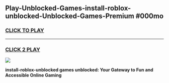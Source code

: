 
## Play-Unblocked-Games-install-roblox-unblocked-Unblocked-Games-Premium #000mo
<h3>
<a href="https://premium.freeplayer.one?title=install-roblox-unblocked&ref=12M">CLICK TO PLAY</a></h3>
<hr>

<h3>
<a href="https://premium.freeplayer.one?title=install-roblox-unblocked&ref=12M">CLICK 2 PLAY</a>
  
</h3>

<a href="https://premium.freeplayer.one?title=install-roblox-unblocked&ref=12M"><img src="https://clearcache.store/games.png"></a>


**install-roblox-unblocked games unblocked: Your Gateway to Fun and Accessible Online Gaming**
